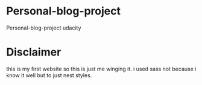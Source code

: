 # Personal-blog-project

Personal-blog-project udacity

# Disclaimer

this is my first website so this is just me winging it. i used sass not because i know it well but to just nest styles.
